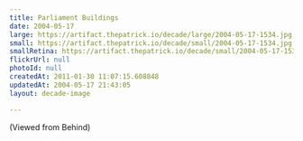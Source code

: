 ```yaml
---
title: Parliament Buildings
date: 2004-05-17
large: https://artifact.thepatrick.io/decade/large/2004-05-17-1534.jpg
small: https://artifact.thepatrick.io/decade/small/2004-05-17-1534.jpg
smallRetina: https://artifact.thepatrick.io/decade/small/2004-05-17-1534@2x.jpg
flickrUrl: null
photoId: null
createdAt: 2011-01-30 11:07:15.608848
updatedAt: 2004-05-17 21:43:05
layout: decade-image

---
```

(Viewed from Behind)
